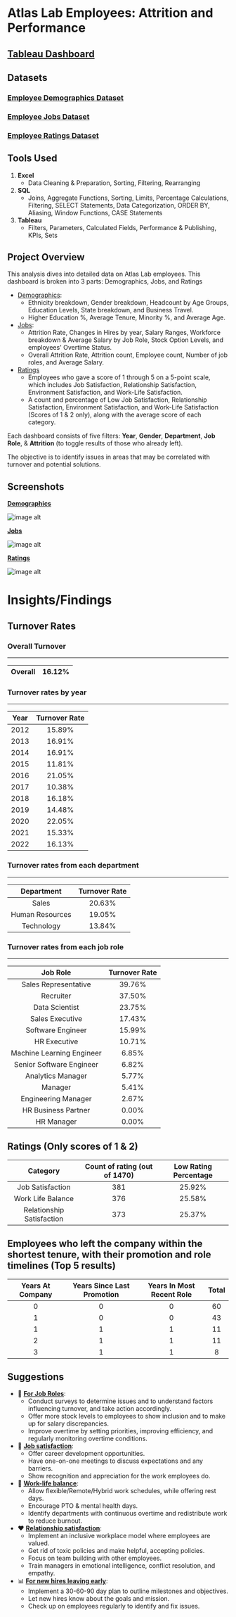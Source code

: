 # Atlas Lab Employees: Attrition and Performance

## [Tableau Dashboard](https://public.tableau.com/views/AtlasLabEmployees_AttritionPerformance/Demographics?:language=en-US&publish=yes&:sid=&:display_count=n&:origin=viz_share_link)
## **Datasets**
### [Employee Demographics Dataset](https://github.com/Neel-517/Atlas-Lab-Employees/blob/9c82846a5873e4a98e2b55a51858e21a441ffcc6/Employee_Demographics.csv)
### [Employee Jobs Dataset](https://github.com/Neel-517/Atlas-Lab-Employees/blob/9c82846a5873e4a98e2b55a51858e21a441ffcc6/Employee_Job.csv)
### [Employee Ratings Dataset](https://github.com/Neel-517/Atlas-Lab-Employees/blob/9c82846a5873e4a98e2b55a51858e21a441ffcc6/Performance_Rating.csv)

## **Tools Used** 

1. **Excel**
   - Data Cleaning & Preparation, Sorting, Filtering, Rearranging 
2. **SQL**
   - Joins, Aggregate Functions, Sorting, Limits, Percentage Calculations, Filtering, SELECT Statements, Data Categorization, ORDER BY, Aliasing, Window Functions, CASE Statements
3. **Tableau**
   - Filters, Parameters, Calculated Fields, Performance & Publishing, KPIs, Sets

## **Project Overview** 

This analysis dives into detailed data on Atlas Lab employees. This dashboard is broken into 3 parts: Demographics, Jobs, and Ratings 
- <ins>Demographics</ins>:
  - Ethnicity breakdown, Gender breakdown, Headcount by Age Groups, Education Levels, State breakdown, and Business Travel.
  - Higher Education %, Average Tenure, Minority %, and Average Age.
- <ins>Jobs</ins>:
  - Attrition Rate, Changes in Hires by year, Salary Ranges, Workforce breakdown & Average Salary by Job Role, Stock Option Levels, and employees' Overtime Status.
  - Overall Attrition Rate, Attrition count, Employee count, Number of job roles, and Average Salary.
- <ins>Ratings</ins>
   - Employees who gave a score of 1 through 5 on a 5-point scale, which includes Job Satisfaction, Relationship Satisfaction, Environment Satisfaction, and Work-Life Satisfaction.
   - A count and percentage of Low Job Satisfaction, Relationship Satisfaction, Environment Satisfaction, and Work-Life Satisfaction (Scores of 1 & 2 only), along with the average score of each category.

Each dashboard consists of five filters: **Year**, **Gender**, **Department**, **Job Role**, & **Attrition** (to toggle results of those who already left).

The objective is to identify issues in areas that may be correlated with turnover and potential solutions.

## **Screenshots**
<ins>**Demographics**</ins>

![image alt](https://github.com/Neel-517/Atlas-Lab-Employees-Attrition-and-Performance/blob/c663686832b91e8cca079770e40f90b35d7ed5c9/Dashboard%20Screenshots/Demographics.png)

<ins>**Jobs**</ins>

![image alt](https://github.com/Neel-517/Atlas-Lab-Employees-Attrition-and-Performance/blob/c663686832b91e8cca079770e40f90b35d7ed5c9/Dashboard%20Screenshots/Jobs.png)

<ins>**Ratings**</ins>

![image alt](https://github.com/Neel-517/Atlas-Lab-Employees-Attrition-and-Performance/blob/c663686832b91e8cca079770e40f90b35d7ed5c9/Dashboard%20Screenshots/Ratings.png)

# **Insights/Findings**
## **Turnover Rates** 
### **Overall Turnover**
---
Overall| 16.12%
:---:|:---:
### **Turnover rates by year**
---
Year |Turnover Rate
:---:|:---:
2012 | 15.89%
2013 | 16.91%
2014 | 16.91%
2015 | 11.81%
2016 | 21.05%
2017 | 10.38%
2018 | 16.18%
2019 | 14.48%
2020 | 22.05%
2021 | 15.33%
2022 | 16.13%

### **Turnover rates from each department**
---
Department |Turnover Rate         
:---:|:---:
Sales | 20.63%
Human Resources | 19.05%
Technology | 13.84%

### **Turnover rates from each job role**
---
Job Role |Turnover Rate
:---:|:---:
Sales Representative | 39.76%
Recruiter | 37.50%
Data Scientist | 23.75%
Sales Executive | 17.43%
Software Engineer | 15.99%
HR Executive | 10.71%
Machine Learning Engineer | 6.85%
Senior Software Engineer | 6.82%
Analytics Manager | 5.77%
Manager | 5.41%
Engineering Manager | 2.67%
HR Business Partner | 0.00%
HR Manager | 0.00%

## **Ratings (Only scores of 1 & 2)** 
Category | Count of rating (out of 1470) | Low Rating Percentage
:---:|:---:|:---:
Job Satisfaction | 381 | 25.92%
Work Life Balance | 376 | 25.58%
Relationship Satisfaction | 373 | 25.37%

## **Employees who left the company within the shortest tenure, with their promotion and role timelines (Top 5 results)**
Years At Company | Years Since Last Promotion | Years In Most Recent Role | Total
:---:|:---:|:---:|:---:
0 | 0 | 0 | 60
1 | 0 | 0 | 43
1 | 1 | 1 | 11
2 | 1 | 1 | 11
3 | 1 | 1 | 8

## **Suggestions** 
- 📝 <ins>**For Job Roles**</ins>:
  - Conduct surveys to determine issues and to understand factors influencing turnover, and take action accordingly.
  - Offer more stock levels to employees to show inclusion and to make up for salary discrepancies.
  - Improve overtime by setting priorities, improving efficiency, and regularly monitoring overtime conditions.
- 💼 <ins>**Job satisfaction**</ins>:
  - Offer career development opportunities.
  - Have one-on-one meetings to discuss expectations and any barriers.
  - Show recognition and appreciation for the work employees do. 
- 🌿 <ins>**Work-life balance**</ins>:
  - Allow flexible/Remote/Hybrid work schedules, while offering rest days.
  - Encourage PTO & mental health days.
  - Identify departments with continuous overtime and redistribute work to reduce burnout.
- ❤️ <ins>**Relationship satisfaction**</ins>:
  - Implement an inclusive workplace model where employees are valued.
  - Get rid of toxic policies and make helpful, accepting policies.
  - Focus on team building with other employees.
  - Train managers in emotional intelligence, conflict resolution, and empathy.
- 📊 <ins>**For new hires leaving early**</ins>:
  - Implement a 30-60-90 day plan to outline milestones and objectives.
  - Let new hires know about the goals and mission.
  - Check up on employees regularly to identify and fix issues.
